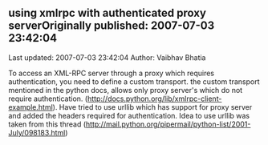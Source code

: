 ## using xmlrpc with authenticated proxy serverOriginally published: 2007-07-03 23:42:04 
Last updated: 2007-07-03 23:42:04 
Author: Vaibhav Bhatia 
 
To access an XML-RPC server through a proxy which requires authentication, you need to define a custom transport. the custom transport mentioned in the python docs, allows only proxy server's which do not require authentication. (http://docs.python.org/lib/xmlrpc-client-example.html). Have tried to use urllib which has support for proxy server and added the headers required for authentication. Idea to use urllib was taken from this thread (http://mail.python.org/pipermail/python-list/2001-July/098183.html)